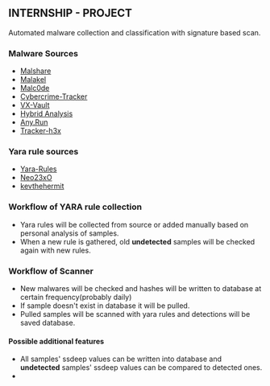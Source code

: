 ## INTERNSHIP - PROJECT

Automated malware collection and classification with signature based scan.

### Malware Sources

* [Malshare](https://malshare.com)
* [Malakel](http://malwaredb.malekal.com/index.php?page=1)
* [Malc0de](http://malc0de.com/database/)
* [Cybercrime-Tracker](https://cybercrime-tracker.net/)
* [VX-Vault](http://vxvault.net/ViriList.php)
* [Hybrid Analysis](https://hybrid-analysis.com)
* [Any.Run](https://app.any.run/submissions)
* [Tracker-h3x](http://tracker.h3x.eu/about/400)

### Yara rule sources

* [Yara-Rules](https://github.com/Yara-Rules/rules)
* [Neo23xO](https://github.com/Neo23x0/signature-base/tree/master/yara)
* [kevthehermit](https://github.com/kevthehermit/RATDecoders/tree/master/yaraRules)

### Workflow of YARA rule collection

* Yara rules will be collected from source or added manually based on personal analysis of samples.
* When a new rule is gathered, old **undetected** samples will be checked again with new rules.


### Workflow of Scanner

* New malwares will be checked and hashes will be written to database at certain frequency(probably daily)
* If sample doesn't exist in database it will be pulled.
* Pulled samples will be scanned with yara rules and detections will be saved database.


#### Possible additional features

* All samples' ssdeep values can be written into database and **undetected** samples' ssdeep values can be compared to detected ones.
* 